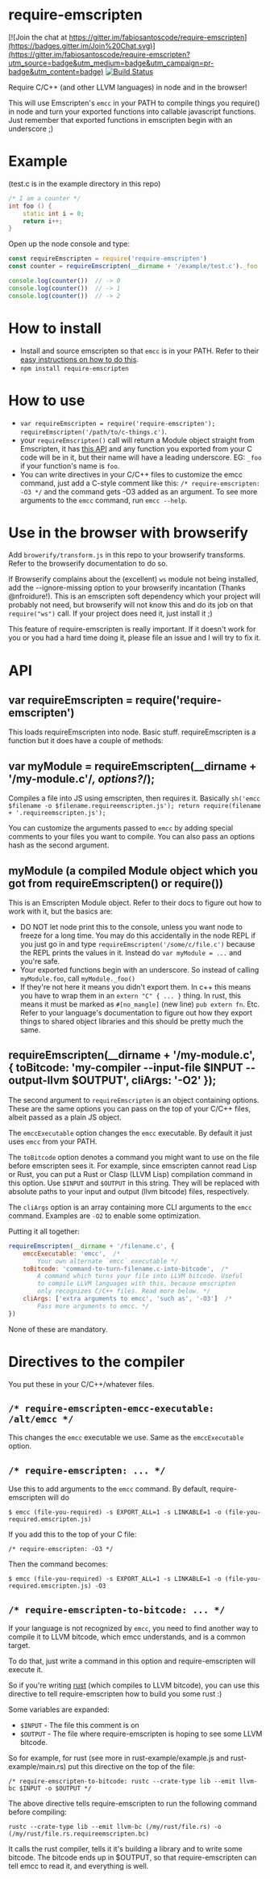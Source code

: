 
# require-emscripten

[![Join the chat at https://gitter.im/fabiosantoscode/require-emscripten](https://badges.gitter.im/Join%20Chat.svg)](https://gitter.im/fabiosantoscode/require-emscripten?utm_source=badge&utm_medium=badge&utm_campaign=pr-badge&utm_content=badge) [![Build Status](https://travis-ci.org/fabiosantoscode/require-emscripten.svg?branch=master)](https://travis-ci.org/fabiosantoscode/require-emscripten)

Require C/C++ (and other LLVM languages) in node and in the browser!

This will use Emscripten's `emcc` in your PATH to compile things you require() in node and turn your exported functions into callable javascript functions. Just remember that exported functions in emscripten begin with an underscore ;)

# Example

(test.c is in the example directory in this repo)
```c++
/* I am a counter */
int foo () {
    static int i = 0;
    return i++;
}
```

Open up the node console and type:
```js
const requireEmscripten = require('require-emscripten')
const counter = requireEmscripten(__dirname + '/example/test.c')._foo  // do NOT let node.js print the whole module to the console. It will get your CPU to 100% and take AGES

console.log(counter())  // -> 0
console.log(counter())  // -> 1
console.log(counter())  // -> 2
```

# How to install

 * Install and source emscripten so that `emcc` is in your PATH. Refer to their [easy instructions on how to do this](http://kripken.github.io/emscripten-site/docs/getting_started/downloads.html#windows-osx-and-linux-installing-the-portable-sdk).
 * `npm install require-emscripten`

# How to use

 * `var requireEmscripten = require('require-emscripten'); requireEmscripten('/path/to/c-things.c')`.
 * your `requireEmscripten()` call will return a Module object straight from Emscripten, it has [this API](http://kripken.github.io/emscripten-site/docs/api_reference/preamble.js.html#preamble-js) and any function you exported from your C code will be in it, but their name will have a leading underscore. EG: `_foo` if your function's name is `foo`.
 * You can write directives in your C/C++ files to customize the emcc command, just add a C-style comment like this: `/* require-emscripten: -O3 */` and the command gets -O3 added as an argument. To see more arguments to the `emcc` command, run `emcc --help`.

# Use in the browser with browserify

Add `browerify/transform.js` in this repo to your browserify transforms. Refer to the browserify documentation to do so.

If Browserify complains about the (excellent) `ws` module not being installed, add the --ignore-missing option to your browserify incantation (Thanks @nfroidure!). This is an emscripten soft dependency which your project will probably not need, but browserify will not know this and do its job on that `require("ws")` call. If your project does need it, just install it ;)

This feature of require-emscripten is really important. If it doesn't work for you or you had a hard time doing it, please file an issue and I will try to fix it.


# API


## var requireEmscripten = require('require-emscripten')

This loads requireEmscripten into node. Basic stuff. requireEmscripten is a function but it does have a couple of methods:


## var myModule = requireEmscripten(__dirname + '/my-module.c'/*, options?*/);

Compiles a file into JS using emscripten, then requires it. Basically `sh('emcc $filename -o $filename.requireemscripten.js'); return require(filename + '.requireemscripten.js');`

You can customize the arguments passed to `emcc` by adding special comments to your files you want to compile. You can also pass an options hash as the second argument.

## myModule (a compiled Module object which you got from requireEmscripten() or require())

This is an Emscripten Module object. Refer to their docs to figure out how to work with it, but the basics are:

 * DO NOT let node print this to the console, unless you want node to freeze for a long time. You may do this accidentally in the node REPL if you just go in and type `requireEmscripten('/some/c/file.c')` because the REPL prints the values in it. Instead do `var myModule = ...` and you're safe.
 * Your exported functions begin with an underscore. So instead of calling `myModule.foo`, call `myModule._foo()`
 * If they're not here it means you didn't export them. In c++ this means you have to wrap them in an `extern "C" { ... }` thing. In rust, this means it must be marked as `#[no_mangle]` (new line) `pub extern fn`. Etc. Refer to your language's documentation to figure out how they export things to shared object libraries and this should be pretty much the same.


## requireEmscripten(__dirname + '/my-module.c', { toBitcode: 'my-compiler --input-file $INPUT --output-llvm $OUTPUT', cliArgs: '-O2' });

The second argument to `requireEmscripten` is an object containing options. These are the same options you can pass on the top of your C/C++ files, albeit passed as a plain JS object.

The `emccExecutable` option changes the `emcc` executable. By default it just uses `emcc` from your PATH.

The `toBitcode` option denotes a command you might want to use on the file before emscripten sees it. For example, since emscripten cannot read Lisp or Rust, you can put a Rust or Clasp (LLVM Lisp) compilation command in this option. Use `$INPUT` and `$OUTPUT` in this string. They will be replaced with absolute paths to your input and output (llvm bitcode) files, respectively.

The `cliArgs` option is an array containing more CLI arguments to the `emcc` command. Examples are `-O2` to enable some optimization.

Putting it all together:

```js
requireEmscripten(__dirname + '/filename.c', {
    emccExecutable: 'emcc',  /*
        Your own alternate `emcc` executable */
    toBitcode: 'command-to-turn-filename.c-into-bitcode',  /*
        A command which turns your file into LLVM bitcode. Useful
        to compile LLVM languages with this, because emscripten
        only recognizes C/C++ files. Read more below. */
    cliArgs: ['extra arguments to emcc', 'such as', '-O3']  /*
        Pass more arguments to emcc. */
})
```

None of these are mandatory.

# Directives to the compiler

You put these in your C/C++/whatever files.


## `/* require-emscripten-emcc-executable: /alt/emcc */`

This changes the `emcc` executable we use. Same as the `emccExecutable` option.


## `/* require-emscripten: ... */`

Use this to add arguments to the `emcc` command. By default, require-emscripten will do 

    $ emcc (file-you-required) -s EXPORT_ALL=1 -s LINKABLE=1 -o (file-you-required.emscripten.js)

If you add this to the top of your C file:

    /* require-emscripten: -O3 */

Then the command becomes:

    $ emcc (file-you-required) -s EXPORT_ALL=1 -s LINKABLE=1 -o (file-you-required.emscripten.js) -O3


## `/* require-emscripten-to-bitcode: ... */`

If your language is not recognized by `emcc`, you need to find another way to compile it to LLVM bitcode, which emcc understands, and is a common target.

To do that, just write a command in this option and require-emscripten will execute it.

So if you're writing [rust](http://rust-lang.org) (which compiles to LLVM bitcode), you can use this directive to tell require-emscripten how to build you some rust :)


Some variables are expanded:

 * `$INPUT` - The file this comment is on
 * `$OUTPUT` - The file where require-emscripten is hoping to see some LLVM bitcode.

So for example, for rust (see more in rust-example/example.js and rust-example/main.rs) put this directive on the top of the file:

    /* require-emscripten-to-bitcode: rustc --crate-type lib --emit llvm-bc $INPUT -o $OUTPUT */

The above directive tells require-emscripten to run the following command before compiling:

    rustc --crate-type lib --emit llvm-bc (/my/rust/file.rs) -o (/my/rust/file.rs.requireemscripten.bc)

It calls the rust compiler, tells it it's building a library and to write some bitcode. The bitcode ends up in $OUTPUT, so that require-emscripten can tell emcc to read it, and everything is well.

